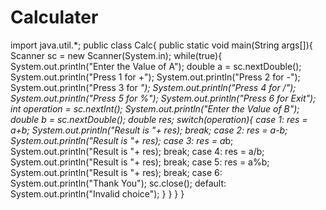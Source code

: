 # Calculater
import java.util.*;
public class Calc{
public static void main(String args[]){
Scanner sc = new Scanner(System.in);
while(true){
System.out.println("Enter the Value of A");
double a = sc.nextDouble();
System.out.println("Press 1 for +");
System.out.println("Press 2 for -");
System.out.println("Press 3 for *");
System.out.println("Press 4 for /");
System.out.println("Press 5 for %");
System.out.println("Press 6 for Exit");
int operation = sc.nextInt();
System.out.println("Enter the Value of B");
double b = sc.nextDouble();
double res;
switch(operation){
case 1:
res = a+b;
System.out.println("Result is "+ res);
break;
case 2:
res = a-b;
System.out.println("Result is "+ res);
case 3:
res = a*b;
System.out.println("Result is "+ res);
break;
case 4:
res = a/b;
System.out.println("Result is "+ res);
break;
case 5:
res = a%b;
System.out.println("Result is "+ res);
break;
case 6:
System.out.println("Thank You");
sc.close();
default:
System.out.println("Invalid choice");
}
}
}
}


